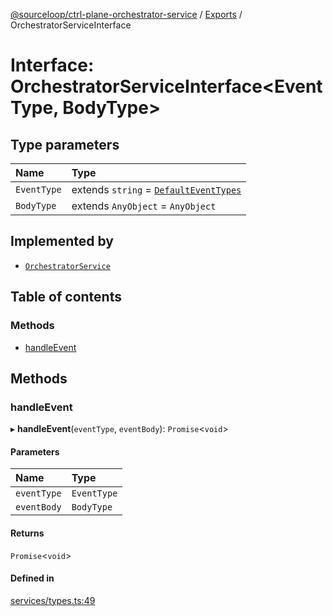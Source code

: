 [@sourceloop/ctrl-plane-orchestrator-service](../README.md) / [Exports](../modules.md) / OrchestratorServiceInterface

# Interface: OrchestratorServiceInterface<EventType, BodyType\>

## Type parameters

| Name | Type |
| :------ | :------ |
| `EventType` | extends `string` = [`DefaultEventTypes`](../enums/DefaultEventTypes.md) |
| `BodyType` | extends `AnyObject` = `AnyObject` |

## Implemented by

- [`OrchestratorService`](../classes/OrchestratorService.md)

## Table of contents

### Methods

- [handleEvent](OrchestratorServiceInterface.md#handleevent)

## Methods

### handleEvent

▸ **handleEvent**(`eventType`, `eventBody`): `Promise`<`void`\>

#### Parameters

| Name | Type |
| :------ | :------ |
| `eventType` | `EventType` |
| `eventBody` | `BodyType` |

#### Returns

`Promise`<`void`\>

#### Defined in

[services/types.ts:49](https://github.com/sourcefuse/arc-saas/blob/5e03dcb/services/orchestrator-service/src/services/types.ts#L49)
